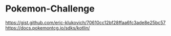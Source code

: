 # Pokemon-Challenge

https://gist.github.com/eric-klukovich/70610cc12bf28ffaa6fc3ade8e25bc57
https://docs.pokemontcg.io/sdks/kotlin/